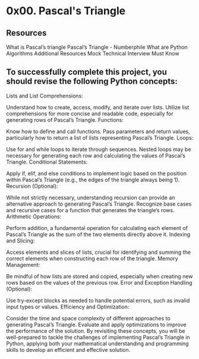 0x00. Pascal's Triangle
=======================

Resources
---------
What is Pascal’s triangle
Pascal’s Triangle - Numberphile
What are Python Algorithms
Additional Resources
Mock Technical Interview
Must Know

To successfully complete this project, you should revise the following Python concepts:
---------------------------------------------------------------------------------------
Lists and List Comprehensions:

Understand how to create, access, modify, and iterate over lists.
Utilize list comprehensions for more concise and readable code, especially for generating rows of Pascal’s Triangle.
Functions:

Know how to define and call functions.
Pass parameters and return values, particularly how to return a list of lists representing Pascal’s Triangle.
Loops:

Use for and while loops to iterate through sequences.
Nested loops may be necessary for generating each row and calculating the values of Pascal’s Triangle.
Conditional Statements:

Apply if, elif, and else conditions to implement logic based on the position within Pascal’s Triangle (e.g., the edges of the triangle always being 1).
Recursion (Optional):

While not strictly necessary, understanding recursion can provide an alternative approach to generating Pascal’s Triangle.
Recognize base cases and recursive cases for a function that generates the triangle’s rows.
Arithmetic Operations:

Perform addition, a fundamental operation for calculating each element of Pascal’s Triangle as the sum of the two elements directly above it.
Indexing and Slicing:

Access elements and slices of lists, crucial for identifying and summing the correct elements when constructing each row of the triangle.
Memory Management:

Be mindful of how lists are stored and copied, especially when creating new rows based on the values of the previous row.
Error and Exception Handling (Optional):

Use try-except blocks as needed to handle potential errors, such as invalid input types or values.
Efficiency and Optimization:

Consider the time and space complexity of different approaches to generating Pascal’s Triangle.
Evaluate and apply optimizations to improve the performance of the solution.
By revisiting these concepts, you will be well-prepared to tackle the challenges of implementing Pascal’s Triangle in Python, applying both your mathematical understanding and programming skills to develop an efficient and effective solution.
